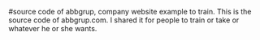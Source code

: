 #source code of abbgrup, company website example to train.
This is the source code of abbgrup.com.
I shared it for people to train or take or whatever he or she wants.
